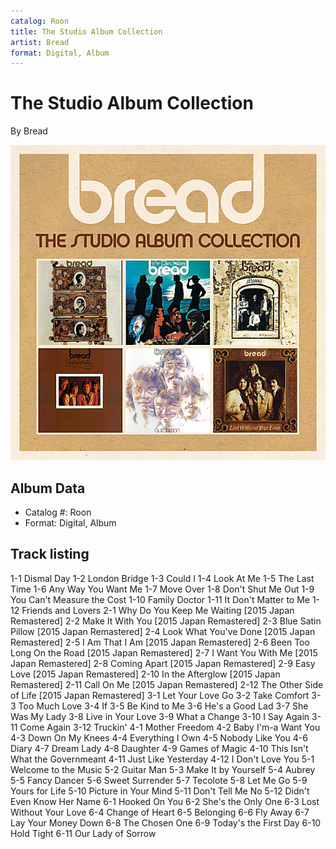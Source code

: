 ```yaml
---
catalog: Roon
title: The Studio Album Collection
artist: Bread
format: Digital, Album
---
```


# The Studio Album Collection

By Bread

![](../../assets/albumcovers/Bread-The_Studio_Album_Collection.png)

## Album Data

- Catalog #: Roon
- Format: Digital, Album


## Track listing


1-1 Dismal Day
1-2 London Bridge
1-3 Could I
1-4 Look At Me
1-5 The Last Time
1-6 Any Way You Want Me
1-7 Move Over
1-8 Don't Shut Me Out
1-9 You Can't Measure the Cost
1-10 Family Doctor
1-11 It Don't Matter to Me
1-12 Friends and Lovers
2-1 Why Do You Keep Me Waiting [2015 Japan Remastered]
2-2 Make It With You [2015 Japan Remastered]
2-3 Blue Satin Pillow [2015 Japan Remastered]
2-4 Look What You've Done [2015 Japan Remastered]
2-5 I Am That I Am [2015 Japan Remastered]
2-6 Been Too Long On the Road [2015 Japan Remastered]
2-7 I Want You With Me [2015 Japan Remastered]
2-8 Coming Apart [2015 Japan Remastered]
2-9 Easy Love [2015 Japan Remastered]
2-10 In the Afterglow [2015 Japan Remastered]
2-11 Call On Me [2015 Japan Remastered]
2-12 The Other Side of Life [2015 Japan Remastered]
3-1 Let Your Love Go
3-2 Take Comfort
3-3 Too Much Love
3-4 If
3-5 Be Kind to Me
3-6 He's a Good Lad
3-7 She Was My Lady
3-8 Live in Your Love
3-9 What a Change
3-10 I Say Again
3-11 Come Again
3-12 Truckin'
4-1 Mother Freedom
4-2 Baby I'm-a Want You
4-3 Down On My Knees
4-4 Everything I Own
4-5 Nobody Like You
4-6 Diary
4-7 Dream Lady
4-8 Daughter
4-9 Games of Magic
4-10 This Isn't What the Governmeant
4-11 Just Like Yesterday
4-12 I Don't Love You
5-1 Welcome to the Music
5-2 Guitar Man
5-3 Make It by Yourself
5-4 Aubrey
5-5 Fancy Dancer
5-6 Sweet Surrender
5-7 Tecolote
5-8 Let Me Go
5-9 Yours for Life
5-10 Picture in Your Mind
5-11 Don't Tell Me No
5-12 Didn't Even Know Her Name
6-1 Hooked On You
6-2 She's the Only One
6-3 Lost Without Your Love
6-4 Change of Heart
6-5 Belonging
6-6 Fly Away
6-7 Lay Your Money Down
6-8 The Chosen One
6-9 Today's the First Day
6-10 Hold Tight
6-11 Our Lady of Sorrow

